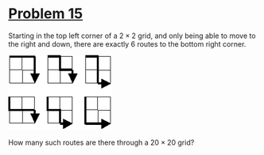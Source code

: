 # [Problem 15](https://projecteuler.net/problem=15)

Starting in the top left corner of a $2 \times 2$ grid, and only being able to move to the right and down, there are exactly $6$ routes to the bottom right corner.  

![Paths for a 2x2 grid.](paths.png)

How many such routes are there through a $20 \times 20$ grid?  
